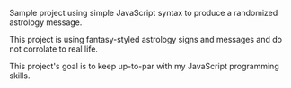 Sample project using simple JavaScript syntax to produce a randomized astrology message.

This project is using fantasy-styled astrology signs and messages and do not corrolate to real life.

This project's goal is to keep up-to-par with my JavaScript programming skills.
